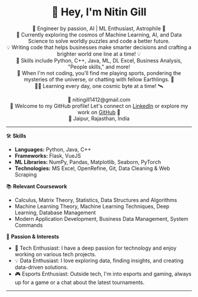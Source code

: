 
  <h1 align="center">👋 Hey, I'm Nitin Gill</h1>

<p align="center">
  🤖 Engineer by passion, AI | ML Enthusiast, Astrophile 🚀<br>
  🌟 Currently exploring the cosmos of Machine Learning, AI, and Data Science to solve worldly puzzles and code a better future.<br>
  💡 Writing code that helps businesses make smarter decisions and crafting a brighter world one line at a time! 💡<br>
  🎉 Skills include Python, C++, Java, ML, DL Excel, Business Analysis, "People skills," and more!<br>
  🌟 When I'm not coding, you'll find me playing sports, pondering the mysteries of the universe, or chatting with fellow Earthlings. 🌟<br>
  👨‍🚀 Learning every day, one cosmic byte at a time! 🛰️
</p>


<p align="center">
   📧 nitingill1412@gmail.com<br>
  🌟 Welcome to my GitHub profile! Let's connect on <a href="https://www.linkedin.com/in/yourlinkedinprofile">LinkedIn</a> or explore my work on <a href="https://github.com/yourgithubprofile">GitHub</a> 🌟<br>
  📍 Jaipur, Rajasthan, India
</p>

---

🛠️ **Skills**

- **Languages:** Python, Java, C++
- **Frameworks:** Flask, VueJS
- **ML Libraries:** NumPy, Pandas, Matplotlib, Seaborn, PyTorch
- **Technologies:** MS Excel, OpenRefine, Git, Data Cleaning & Web Scraping

📚 **Relevant Coursework**

- Calculus, Matrix Theory, Statistics, Data Structures and Algorithms
- Machine Learning Theory, Machine Learning Techniques, Deep Learning, Database Management
- Modern Application Development, Business Data Management, System Commands

🎯 **Passion & Interests**

- 🚀 Tech Enthusiast: I have a deep passion for technology and enjoy working on various tech projects.
- 💡 Data Enthusiast: I love exploring data, finding insights, and creating data-driven solutions.
- 🎮 Esports Enthusiast: Outside tech, I'm into esports and gaming, always up for a game or a chat about the latest tournaments.

---

